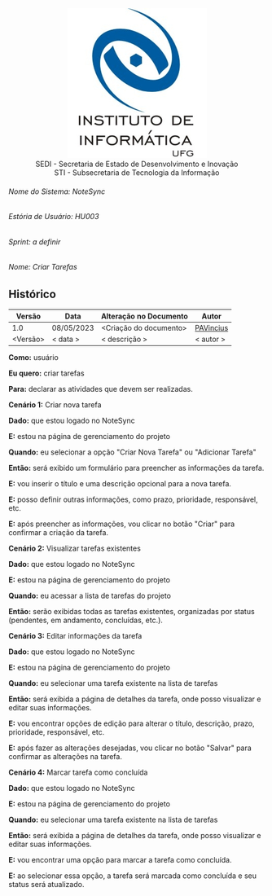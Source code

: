 <div align=center>
  <img src="./imagens/INFVertical.jpg">
</div>


<div align="center">SEDI - Secretaria de Estado de Desenvolvimento e Inovação</div>
<div align="center">STI - Subsecretaria de Tecnologia da Informação</div>

###### Nome do Sistema: NoteSync
###### Estória de Usuário: HU003
###### Sprint: a definir
###### Nome: Criar Tarefas

## Histórico
|**Versão**|**Data**|**Alteração no Documento**|**Autor**|
|------|----|---------|-----|
|1.0|08/05/2023|<Criação do documento>|[PAVincius](https://github.com/PAVincius)|
|<Versão>|< data >|< descrição >|< autor >|

**Como:** usuário

**Eu quero:** criar tarefas

**Para:** declarar as atividades que devem ser realizadas.

**Cenário 1:** Criar nova tarefa

**Dado:** que estou logado no NoteSync

**E:** estou na página de gerenciamento do projeto

**Quando:** eu selecionar a opção "Criar Nova Tarefa" ou "Adicionar Tarefa"

**Então:** será exibido um formulário para preencher as informações da tarefa.

**E:** vou inserir o título e uma descrição opcional para a nova tarefa.

**E:** posso definir outras informações, como prazo, prioridade, responsável, etc.

**E:** após preencher as informações, vou clicar no botão "Criar" para confirmar a criação da tarefa.

**Cenário 2:** Visualizar tarefas existentes

**Dado:** que estou logado no NoteSync

**E:** estou na página de gerenciamento do projeto

**Quando:** eu acessar a lista de tarefas do projeto

**Então:** serão exibidas todas as tarefas existentes, organizadas por status (pendentes, em andamento, concluídas, etc.).

**Cenário 3:** Editar informações da tarefa

**Dado:** que estou logado no NoteSync

**E:** estou na página de gerenciamento do projeto

**Quando:** eu selecionar uma tarefa existente na lista de tarefas

**Então:** será exibida a página de detalhes da tarefa, onde posso visualizar e editar suas informações.

**E:** vou encontrar opções de edição para alterar o título, descrição, prazo, prioridade, responsável, etc.

**E:** após fazer as alterações desejadas, vou clicar no botão "Salvar" para confirmar as alterações na tarefa.

**Cenário 4:** Marcar tarefa como concluída

**Dado:** que estou logado no NoteSync

**E:** estou na página de gerenciamento do projeto

**Quando:** eu selecionar uma tarefa existente na lista de tarefas

**Então:** será exibida a página de detalhes da tarefa, onde posso visualizar e editar suas informações.

**E:** vou encontrar uma opção para marcar a tarefa como concluída.

**E:** ao selecionar essa opção, a tarefa será marcada como concluída e seu status será atualizado.

</DIV>
